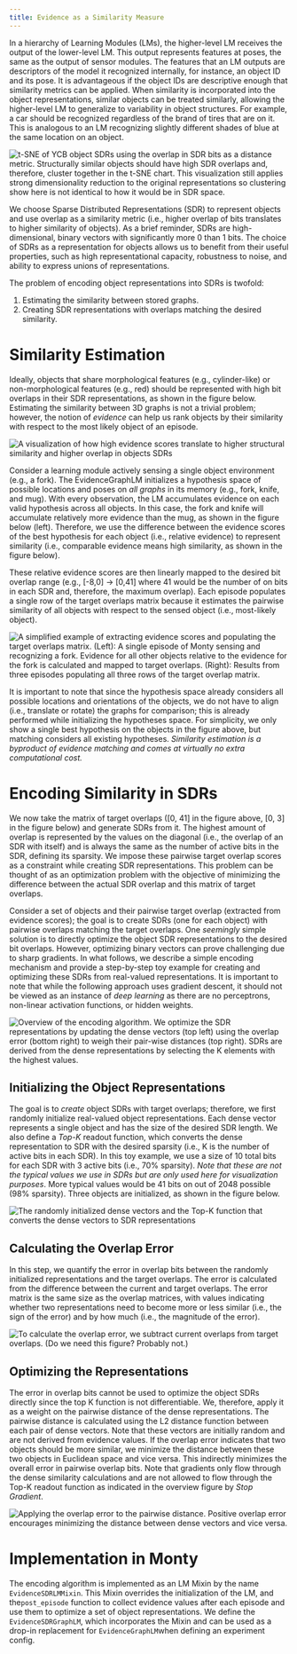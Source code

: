 ```yaml
---
title: Evidence as a Similarity Measure
---
```

In a hierarchy of Learning Modules (LMs), the higher-level LM receives the output of the lower-level LM. This output represents features at poses, the same as the output of sensor modules. The features that an LM outputs are descriptors of the model it recognized internally, for instance, an object ID and its pose. It is advantageous if the object IDs are descriptive enough that similarity metrics can be applied. When similarity is incorporated into the object representations, similar objects can be treated similarly, allowing the higher-level LM to generalize to variability in object structures. For example, a car should be recognized regardless of the brand of tires that are on it. This is analogous to an LM recognizing slightly different shades of blue at the same location on an object.

![t-SNE of YCB object SDRs using the overlap in SDR bits as a distance metric. Structurally similar objects should have high SDR overlaps and, therefore, cluster together in the t-SNE chart. This visualization still applies strong dimensionality reduction to the original representations so clustering show here is not identical to how it would be in SDR space.](../../figures/how-monty-works/tsne_after.png)


We choose Sparse Distributed Representations (SDR) to represent objects and use overlap as a similarity metric (i.e., higher overlap of bits translates to higher similarity of objects). As a brief reminder, SDRs are high-dimensional, binary vectors with significantly more 0 than 1 bits. The choice of SDRs as a representation for objects allows us to benefit from their useful properties, such as high representational capacity, robustness to noise, and ability to express unions of representations. 

The problem of encoding object representations into SDRs is twofold: 

1. Estimating the similarity between stored graphs.
2. Creating SDR representations with overlaps matching the desired similarity.

# Similarity Estimation

Ideally, objects that share morphological features (e.g., cylinder-like) or non-morphological features (e.g., red) should be represented with high bit overlaps in their SDR representations, as shown in the figure below. Estimating the similarity between 3D graphs is not a trivial problem; however, the notion of _evidence_ can help us rank objects by their similarity with respect to the most likely object of an episode.

![A visualization of how high evidence scores translate to higher structural similarity and higher overlap in objects SDRs](../../figures/how-monty-works/similarity_from_evidence.png)


Consider a learning module actively sensing a single object environment (e.g., a fork). The EvidenceGraphLM initializes a hypothesis space of possible locations and poses on _all graphs_ in its memory (e.g., fork, knife, and mug). With every observation, the LM accumulates evidence on each valid hypothesis across all objects. In this case, the fork and knife will accumulate relatively more evidence than the mug, as shown in the figure below (left). Therefore, we use the difference between the evidence scores of the best hypothesis for each object (i.e., relative evidence) to represent similarity (i.e., comparable evidence means high similarity, as shown in the figure below). 

These relative evidence scores are then linearly mapped to the desired bit overlap range (e.g., [-8,0] -> [0,41] where 41 would be the number of on bits in each SDR and, therefore, the maximum overlap). Each episode populates a single row of the target overlaps matrix because it estimates the pairwise similarity of all objects with respect to the sensed object (i.e., most-likely object).

![A simplified example of extracting evidence scores and populating the target overlaps matrix. **(Left)**: A single episode of Monty sensing and recognizing a fork. Evidence for all other objects relative to the evidence for the fork is calculated and mapped to target overlaps. **(Right)**: Results from three episodes populating all three rows of the target overlap matrix. ](../../figures/how-monty-works/screenshot_2024_08_16_at_9.46.27_am.png)


It is important to note that since the hypothesis space already considers all possible locations and orientations of the objects, we do not have to align (i.e., translate or rotate) the graphs for comparison; this is already performed while initializing the hypotheses space. For simplicity, we only show a single best hypothesis on the objects in the figure above, but matching considers all existing hypotheses. _Similarity estimation is a byproduct of evidence matching and comes at virtually no extra computational cost._

# Encoding Similarity in SDRs

We now take the matrix of target overlaps ([0, 41] in the figure above, [0, 3] in the figure below) and generate SDRs from it. The highest amount of overlap is represented by the values on the diagonal (i.e., the overlap of an SDR with itself) and is always the same as the number of active bits in the SDR, defining its sparsity. We impose these pairwise target overlap scores as a constraint while creating SDR representations. This problem can be thought of as an optimization problem with the objective of minimizing the difference between the actual SDR overlap and this matrix of target overlaps. 

Consider a set of objects and their pairwise target overlap (extracted from evidence scores); the goal is to create SDRs (one for each object) with pairwise overlaps matching the target overlaps. One _seemingly_ simple solution is to directly optimize the object SDR representations to the desired bit overlaps. However, optimizing binary vectors can prove challenging due to sharp gradients. In what follows, we describe a simple encoding mechanism and provide a step-by-step toy example for creating and optimizing these SDRs from real-valued representations. It is important to note that while the following approach uses gradient descent, it should not be viewed as an instance of _deep learning_ as there are no perceptrons, non-linear activation functions, or hidden weights.

![Overview of the encoding algorithm. We optimize the SDR representations by updating the dense vectors (top left) using the overlap error (bottom right) to weigh their pair-wise distances (top right). SDRs are derived from the dense representations by selecting the K elements with the highest values.](../../figures/how-monty-works/full_algorithm.png)


## Initializing the Object Representations

The goal is to _create_ object SDRs with target overlaps; therefore, we first randomly initialize real-valued object representations. Each dense vector represents a single object and has the size of the desired SDR length. We also define a _Top-K_ readout function, which converts the dense representation to SDR with the desired sparsity (i.e., K is the number of active bits in each SDR). In this toy example, we use a size of 10 total bits for each SDR with 3 active bits (i.e., 70% sparsity). _Note that these are not the typical values we use in SDRs but are only used here for visualization purposes_. More typical values would be 41 bits on out of 2048 possible (98% sparsity). Three objects are initialized, as shown in the figure below.

![The randomly initialized dense vectors and the Top-K function that converts the dense vectors to SDR representations](../../figures/how-monty-works/screenshot_2024_08_07_at_11.11.18_am.png)


## Calculating the Overlap Error

In this step, we quantify the error in overlap bits between the randomly initialized representations and the target overlaps. The error is calculated from the difference between the current and target overlaps. The error matrix is the same size as the overlap matrices, with values indicating whether two representations need to become more or less similar (i.e., the sign of the error) and by how much (i.e., the magnitude of the error).

![To calculate the overlap error, we subtract current overlaps from target overlaps. (Do we need this figure? Probably not.)](../../figures/how-monty-works/screenshot_2024_08_16_at_9.44.25_am.png)


## Optimizing the Representations

The error in overlap bits cannot be used to optimize the object SDRs directly since the top K function is not differentiable. We, therefore, apply it as a weight on the pairwise distance of the dense representations. The pairwise distance is calculated using the L2 distance function between each pair of dense vectors. Note that these vectors are initially random and are not derived from evidence values. If the overlap error indicates that two objects should be more similar, we minimize the distance between these two objects in Euclidean space and vice versa. This indirectly minimizes the overall error in pairwise overlap bits. Note that gradients only flow through the dense similarity calculations and are not allowed to flow through the Top-K readout function as indicated in the overview figure by _Stop Gradient_.

![Applying the overlap error to the pairwise distance. Positive overlap error encourages minimizing the distance between dense vectors and vice versa.](../../figures/how-monty-works/gradient_component.png)


# Implementation in Monty

The encoding algorithm is implemented as an LM Mixin by the name `EvidenceSDRLMMixin`. This Mixin overrides the initialization of the LM, and the`post_episode` function to collect evidence values after each episode and use them to optimize a set of object representations. We define the `EvidenceSDRGraphLM`, which incorporates the Mixin and can be used as a drop-in replacement for `EvidenceGraphLM`when defining an experiment config.